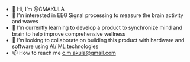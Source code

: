 - 👋 Hi, I’m @CMAKULA
- 👀 I’m interested in EEG Signal processing to measure the brain activity and waves
- 🌱 I’m currently learning to develop a product to synchronize mind and brain to help improve comprehensive wellness
- 💞️ I’m looking to collaborate on building this product with hardware and software using AI/ ML technologies
- 📫 How to reach me c.m.akula@gmail.com

<!---
CMAKULA/CMAKULA is a ✨ special ✨ repository because its `README.md` (this file) appears on your GitHub profile.
You can click the Preview link to take a look at your changes.
--->
